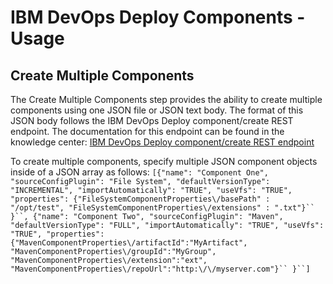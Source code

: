 
# IBM DevOps Deploy Components - Usage

## Create Multiple Components

The Create Multiple Components step provides the ability to create multiple components using one JSON file or JSON text body. The format of this JSON body follows the IBM DevOps Deploy component/create REST endpoint. The documentation for this endpoint can be found in the knowledge center: [IBM DevOps Deploy component/create REST endpoint](https://www.ibm.com/support/knowledgecenter/SS4GSP_6.2.7/com.ibm.udeploy.api.doc/topics/rest_cli_component_create_put.html)

To create multiple components, specify multiple JSON component objects inside of a JSON array as follows:  `[{"name": "Component One", "sourceConfigPlugin": "File System", "defaultVersionType": "INCREMENTAL", "importAutomatically": "TRUE", "useVfs": "TRUE", "properties": {"FileSystemComponentProperties\/basePath" : "/opt/test", "FileSystemComponentProperties\/extensions" : ".txt"}`` }``, {"name": "Component Two", "sourceConfigPlugin": "Maven", "defaultVersionType": "FULL", "importAutomatically": "TRUE", "useVfs": "TRUE", "properties": {"MavenComponentProperties\/artifactId":"MyArtifact", "MavenComponentProperties\/groupId":"MyGroup", "MavenComponentProperties\/extension":"ext", "MavenComponentProperties\/repoUrl":"http:\/\/myserver.com"}`` }``]`

